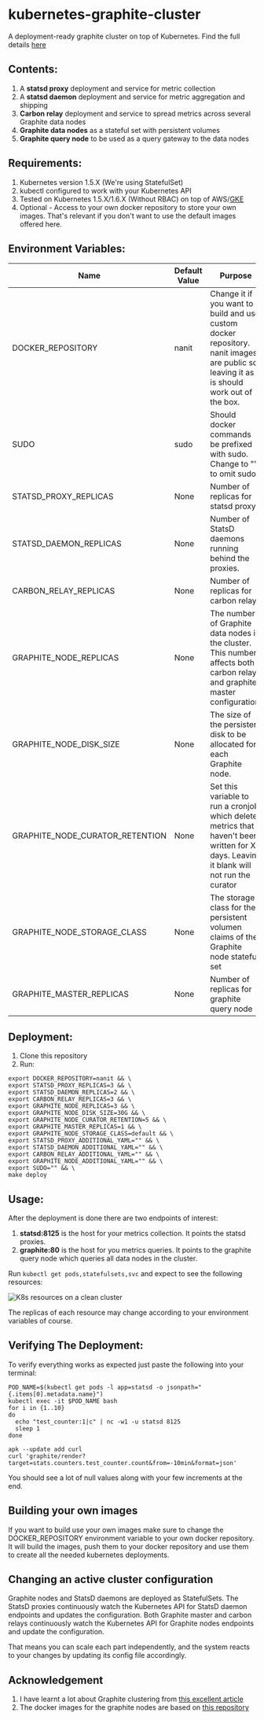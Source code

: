 # kubernetes-graphite-cluster

A deployment-ready graphite cluster on top of Kubernetes.
Find the full details [here](https://medium.com/@erezrabih/creating-a-graphite-cluster-on-kubernetes-6b402a8a7438#.yyaz16gzq)

## Contents:
1. A **statsd proxy** deployment and service for metric collection
2. A **statsd daemon** deployment and service for metric aggregation and shipping
2. **Carbon relay** deployment and service to spread metrics across several Graphite data nodes
3. **Graphite data nodes** as a stateful set with persistent volumes
4. **Graphite query node** to be used as a query gateway to the data nodes

## Requirements:
1. Kubernetes version 1.5.X (We're using StatefulSet)
2. kubectl configured to work with your Kubernetes API
3. Tested on Kubernetes 1.5.X/1.6.X (Without RBAC) on top of AWS/[GKE](https://github.com/nanit/kubernetes-graphite-cluster/issues/6)
4. Optional - Access to your own docker repository to store your own images. That's relevant if you don't want to use the default images offered here.

## Environment Variables:
| Name                            | Default Value | Purpose                                                                                                                              
|---------------------------------|---------------|--------------------------------------------------------------------------------------------------------------------------------------
| DOCKER_REPOSITORY               | nanit         | Change it if you want to build and use custom docker repository. nanit images are public so leaving it as it is should work out of the box. 
| SUDO                            | sudo          | Should docker commands be prefixed with sudo. Change to "" to omit sudo.                                                             
| STATSD_PROXY_REPLICAS           | None          | Number of replicas for statsd proxy                                                                                                  
| STATSD_DAEMON_REPLICAS          | None          | Number of StatsD daemons running behind the proxies.                                                                                 
| CARBON_RELAY_REPLICAS           | None          | Number of replicas for carbon relay                                                                                                  
| GRAPHITE_NODE_REPLICAS          | None          | The number of Graphite data nodes in the cluster. This number affects both carbon relay and graphite master configuration.           
| GRAPHITE_NODE_DISK_SIZE         | None          | The size of the persistent disk to be allocated for each Graphite node. 
| GRAPHITE_NODE_CURATOR_RETENTION | None          | Set this variable to run a cronjob which deletes metrics that haven't been written for X days. Leaving it blank will not run the curator
| GRAPHITE_NODE_STORAGE_CLASS     | None          | The storage class for the persistent volumen claims of the Graphite node stateful set
| GRAPHITE_MASTER_REPLICAS        | None          | Number of replicas for graphite query node                                                                                           

## Deployment:
1. Clone this repository
2. Run:
```
export DOCKER_REPOSITORY=nanit && \
export STATSD_PROXY_REPLICAS=3 && \
export STATSD_DAEMON_REPLICAS=2 && \
export CARBON_RELAY_REPLICAS=3 && \
export GRAPHITE_NODE_REPLICAS=3 && \
export GRAPHITE_NODE_DISK_SIZE=30G && \
export GRAPHITE_NODE_CURATOR_RETENTION=5 && \
export GRAPHITE_MASTER_REPLICAS=1 && \
export GRAPHITE_NODE_STORAGE_CLASS=default && \
export STATSD_PROXY_ADDITIONAL_YAML="" && \
export STATSD_DAEMON_ADDITIONAL_YAML="" && \
export CARBON_RELAY_ADDITIONAL_YAML="" && \
export GRAPHITE_NODE_ADDITIONAL_YAML="" && \
export SUDO="" && \
make deploy
```
## Usage:
After the deployment is done there are two endpoints of interest:

1. **statsd:8125** is the host for your metrics collection. It points the statsd proxies.
2. **graphite:80** is the host for you metrics queries. It points to the graphite query node which queries all data nodes in the cluster.

Run `kubectl get pods,statefulsets,svc` and expect to see the following resources:

![K8s resources on a clean cluster](https://github.com/nanit/kubernetes-graphite-cluster/blob/master/K8s-Resources.png)

The replicas of each resource may change according to your environment variables of course.


## Verifying The Deployment:
To verify everything works as expected just paste the following into your terminal:

```
POD_NAME=$(kubectl get pods -l app=statsd -o jsonpath="{.items[0].metadata.name}")
kubectl exec -it $POD_NAME bash 
for i in {1..10}
do
  echo "test_counter:1|c" | nc -w1 -u statsd 8125
  sleep 1
done

apk --update add curl
curl 'graphite/render?target=stats.counters.test_counter.count&from=-10min&format=json'
```
You should see a lot of null values along with your few increments at the end.

## Building your own images
If you want to build use your own images make sure to change the DOCKER_REPOSITORY environment variable to your own docker repository.
It will build the images, push them to your docker repository and use them to create all the needed kubernetes deployments.

## Changing an active cluster configuration

Graphite nodes and StatsD daemons are deployed as StatefulSets.
The StatsD proxies continuously watch the Kubernetes API for StatsD daemon endpoints and updates the configuration. 
Both Graphite master and carbon relays continuously watch the Kubernetes API for Graphite nodes endpoints and update the configuration.

That means you can scale each part independently, and the system reacts to your changes by updating its config file accordingly.

## Acknowledgement

1. I have learnt a lot about Graphite clustering from [this excellent article](https://grey-boundary.io/the-architecture-of-clustering-graphite)
2. The docker images for the graphite nodes are based on [this repository](https://github.com/nickstenning/docker-graphite)
